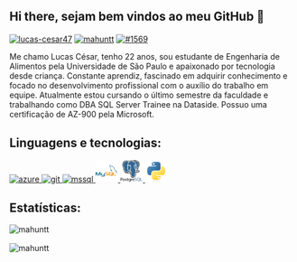 ## Hi there, sejam bem vindos ao meu GitHub 👋

<p align="left">
<a href="https://linkedin.com/in/lucas-cesar47" target="blank"><img align="center" src="https://raw.githubusercontent.com/rahuldkjain/github-profile-readme-generator/master/src/images/icons/Social/linked-in-alt.svg" alt="lucas-cesar47" height="30" width="40" /></a>
<a href="https://instagram.com/mahuntt" target="blank"><img align="center" src="https://raw.githubusercontent.com/rahuldkjain/github-profile-readme-generator/master/src/images/icons/Social/instagram.svg" alt="mahuntt" height="30" width="40" /></a>
<a href="https://discord.gg/#1569" target="blank"><img align="center" src="https://raw.githubusercontent.com/rahuldkjain/github-profile-readme-generator/master/src/images/icons/Social/discord.svg" alt="#1569" height="30" width="40" /></a>
</p>

Me chamo Lucas César, tenho 22 anos, sou estudante de Engenharia de Alimentos pela Universidade de São Paulo e apaixonado por tecnologia desde criança. Constante aprendiz, fascinado em adquirir conhecimento e focado no desenvolvimento profissional com o auxílio do trabalho em equipe. Atualmente estou cursando o último semestre da faculdade e trabalhando como DBA SQL Server Trainee na Dataside. Possuo uma certificação de AZ-900 pela Microsoft.

## Linguagens e tecnologias:

<p align="left"> <a href="https://azure.microsoft.com/en-in/" target="_blank" rel="noreferrer"> <img src="https://www.vectorlogo.zone/logos/microsoft_azure/microsoft_azure-icon.svg" alt="azure" width="40" height="40"/> </a> <a href="https://git-scm.com/" target="_blank" rel="noreferrer"> <img src="https://www.vectorlogo.zone/logos/git-scm/git-scm-icon.svg" alt="git" width="40" height="40"/> </a> <a href="https://www.microsoft.com/en-us/sql-server" target="_blank" rel="noreferrer"> <img src="https://www.svgrepo.com/show/303229/microsoft-sql-server-logo.svg" alt="mssql" width="40" height="40"/> </a> <a href="https://www.mysql.com/" target="_blank" rel="noreferrer"> <img src="https://raw.githubusercontent.com/devicons/devicon/master/icons/mysql/mysql-original-wordmark.svg" alt="mysql" width="40" height="40"/> </a> <a href="https://www.postgresql.org" target="_blank" rel="noreferrer"> <img src="https://raw.githubusercontent.com/devicons/devicon/master/icons/postgresql/postgresql-original-wordmark.svg" alt="postgresql" width="40" height="40"/> </a> <a href="https://www.python.org" target="_blank" rel="noreferrer"> <img src="https://raw.githubusercontent.com/devicons/devicon/master/icons/python/python-original.svg" alt="python" width="40" height="40"/> </a> </p>

## Estatísticas:

<p align="left"> <img src="https://komarev.com/ghpvc/?username=mahuntt&label=Profile%20views&color=0e75b6&style=flat" alt="mahuntt" /> </p>
<p><img align="center" src="https://github-readme-stats.vercel.app/api/top-langs?username=mahuntt&show_icons=true&locale=en&layout=compact" alt="mahuntt" /></p>

